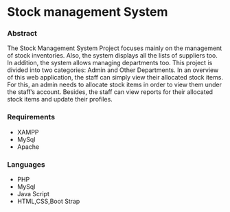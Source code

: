 <h1 >Stock management System</h1>

<h3>Abstract</h3>
<p>The Stock Management System Project focuses mainly on the management of stock inventories. Also, the system displays all the lists of suppliers too. In addition, the system allows managing departments too. This project is divided into two categories: Admin and Other Departments. In an overview of this web application, the staff can simply view their allocated stock items. For this, an admin needs to allocate stock items in order to view them under the staff’s account. Besides, the staff can view reports for their allocated stock items and update their profiles.</p>

<h3>Requirements</h3>
<ul>
	<li>XAMPP</li>
	<li>MySql</li>
	<li>Apache</li>
</ul>
<h3>Languages</h3>
<ul>
	<li>PHP</li>
	<li>MySql</li>
	<li>Java Script</li>
	<li>HTML,CSS,Boot Strap</li>
</ul>


	






